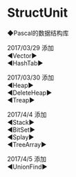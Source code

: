 # StructUnit
◆Pascal的数据结构库

2017/03/29 添加     
◀Vector▶  
◀HashTab▶   

2017/03/30 添加     
◀Heap▶  
◀DeleteHeap▶   
◀Treap▶   

2017/4/4 添加      
◀Stack▶  
◀BitSet▶  
◀Splay▶   
◀TreeArray▶   

2017/4/5 添加     
◀UnionFind▶   
